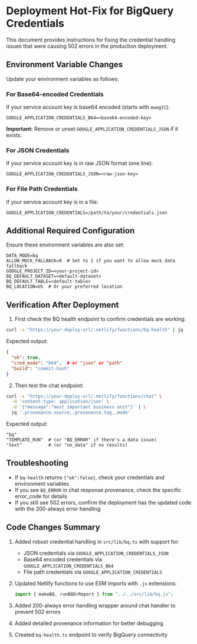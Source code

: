 # Deployment Hot-Fix for BigQuery Credentials

This document provides instructions for fixing the credential handling issues that were causing 502 errors in the production deployment.

## Environment Variable Changes

Update your environment variables as follows:

### For Base64-encoded Credentials

If your service account key is base64 encoded (starts with `ewogIC`):

```
GOOGLE_APPLICATION_CREDENTIALS_B64=<base64-encoded-key>
```

**Important:** Remove or unset `GOOGLE_APPLICATION_CREDENTIALS_JSON` if it exists.

### For JSON Credentials

If your service account key is in raw JSON format (one line):

```
GOOGLE_APPLICATION_CREDENTIALS_JSON=<raw-json-key>
```

### For File Path Credentials

If your service account key is in a file:

```
GOOGLE_APPLICATION_CREDENTIALS=/path/to/your/credentials.json
```

## Additional Required Configuration

Ensure these environment variables are also set:

```
DATA_MODE=bq
ALLOW_MOCK_FALLBACK=0  # Set to 1 if you want to allow mock data fallback
GOOGLE_PROJECT_ID=<your-project-id>
BQ_DEFAULT_DATASET=<default-dataset>
BQ_DEFAULT_TABLE=<default-table>
BQ_LOCATION=US  # Or your preferred location
```

## Verification After Deployment

1. First check the BQ health endpoint to confirm credentials are working:

```bash
curl -s "https://your-deploy-url/.netlify/functions/bq-health" | jq
```

Expected output:
```json
{
  "ok": true,
  "cred_mode": "b64",  # or "json" or "path"
  "build": "commit-hash"
}
```

2. Then test the chat endpoint:

```bash
curl -s "https://your-deploy-url/.netlify/functions/chat" \
  -H 'content-type: application/json' \
  -d '{"message":"most important business unit"}' | \
  jq '.provenance.source,.provenance.tag,.mode'
```

Expected output:
```
"bq"
"TEMPLATE_RUN"  # (or "BQ_ERROR" if there's a data issue)
"text"          # (or "no_data" if no results)
```

## Troubleshooting

- If `bq-health` returns `{"ok":false}`, check your credentials and environment variables
- If you see `BQ_ERROR` in chat response provenance, check the specific error_code for details
- If you still see 502 errors, confirm the deployment has the updated code with the 200-always error handling

## Code Changes Summary

1. Added robust credential handling in `src/lib/bq.ts` with support for:
   - JSON credentials via `GOOGLE_APPLICATION_CREDENTIALS_JSON`
   - Base64 encoded credentials via `GOOGLE_APPLICATION_CREDENTIALS_B64`
   - File path credentials via `GOOGLE_APPLICATION_CREDENTIALS`

2. Updated Netlify functions to use ESM imports with `.js` extensions:
   ```typescript
   import { makeBQ, runBQOrReport } from "../../src/lib/bq.js";
   ```

3. Added 200-always error handling wrapper around chat handler to prevent 502 errors
4. Added detailed provenance information for better debugging
5. Created `bq-health.ts` endpoint to verify BigQuery connectivity
